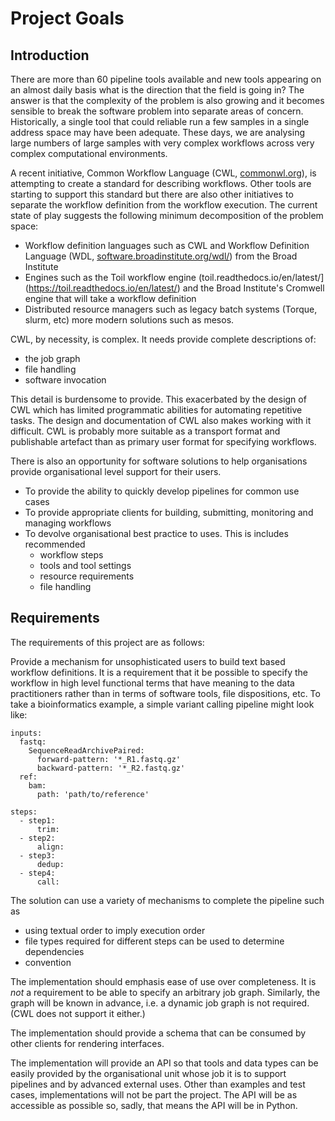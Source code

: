 # Project Goals

## Introduction
There are more than 60 pipeline tools available and new tools appearing on an almost daily basis what is the
direction that the field is going in? The answer is that the complexity of the problem is also growing and
it becomes sensible to break the software problem into separate areas of concern. Historically, a single 
tool that could reliable run a few samples in a single address space may have been adequate. These days, we are
analysing large numbers of large samples with very complex workflows across very complex computational environments.

A recent initiative, Common Workflow Language (CWL, [commonwl.org](https://www.commonwl.org/)), is attempting to
create a standard for describing workflows. Other tools are starting to support this standard but there are also other
initiatives to separate the workflow definition from the workflow execution. The current state of play suggests the
following minimum decomposition of the problem space:

* Workflow definition languages such as CWL and Workflow Definition Language (WDL, 
[software.broadinstitute.org/wdl/](https://software.broadinstitute.org/wdl/)) from the Broad Institute
* Engines such as the Toil workflow engine (toil.readthedocs.io/en/latest/](https://toil.readthedocs.io/en/latest/) and 
the Broad Institute's Cromwell engine that will take a workflow definition
* Distributed resource managers such as legacy batch systems (Torque, slurm, etc) more modern solutions such as
mesos.


CWL, by necessity, is complex. It needs provide complete descriptions of:

* the job graph
* file handling
* software invocation

This detail is burdensome to provide. This exacerbated by the design of CWL which has limited programmatic abilities
for automating repetitive tasks. The design and documentation of CWL also makes working with it difficult. CWL is
probably more suitable as a transport format and publishable artefact than as primary user format for specifying
workflows.

There is also an opportunity for software solutions to help organisations provide organisational level support for their
users.

* To provide the ability to quickly develop pipelines for common use cases
* To provide appropriate clients for building, submitting, monitoring and managing workflows
* To devolve organisational best practice to uses. This is includes recommended
    * workflow steps
    * tools and tool settings
    * resource requirements
    * file handling


## Requirements
The requirements of this project are as follows:

Provide a mechanism for unsophisticated users to build text based workflow definitions. It is a requirement that it be
possible to specify the workflow in high level functional terms that have meaning to the data practitioners rather than
in terms of software tools, file dispositions, etc. To take a bioinformatics example, a simple variant calling pipeline
might look like:
```text
inputs:
  fastq:
    SequenceReadArchivePaired:
      forward-pattern: '*_R1.fastq.gz'
      backward-pattern: '*_R2.fastq.gz'
  ref:
    bam:
      path: 'path/to/reference'

steps:
  - step1:
      trim:
  - step2:
      align:
  - step3:
      dedup:
  - step4:
      call:
```

The solution can use a variety of mechanisms to complete the pipeline such as
* using textual order to imply execution order
* file types required for different steps can be used to determine dependencies
* convention

The implementation should emphasis ease of use over completeness. It is _not_ a requirement to be able to specify an
arbitrary job graph. Similarly, the graph will be known in advance, i.e. a dynamic job graph is not required. (CWL does 
not support it either.)

The implementation should provide a schema that can be consumed by other clients for rendering interfaces.

The implementation will provide an API so that tools and data types can be easily provided by the organisational unit
whose job it is to support pipelines and by advanced external uses. Other than examples and test cases, implementations
will not be part the project. The API will be as accessible as possible so, sadly, that means the API will be in Python.


 